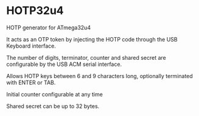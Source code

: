# HOTP32u4
HOTP generator for ATmega32u4

It acts as an OTP token by injecting the HOTP code through the USB Keyboard interface.

The number of digits, terminator, counter and shared secret are configurable by the USB ACM serial interface.

Allows HOTP keys between 6 and 9 characters long, optionally terminated with ENTER or TAB.

Initial counter configurable at any time

Shared secret can be up to 32 bytes.
